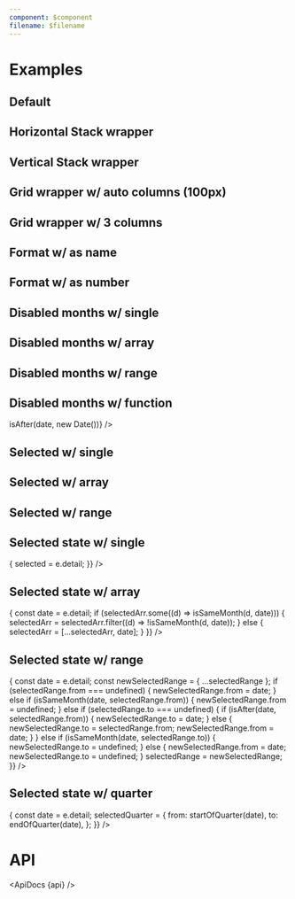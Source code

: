 ```yaml
---
component: $component
filename: $filename
---
```


<script lang="ts">
  import {
    addMonths,
    subMonths,
    isSameMonth,
    isAfter,
    startOfQuarter,
    endOfQuarter,
  } from 'date-fns';

  import api from '$lib/components/MonthList.svelte?raw&sveld';
  import ApiDocs from '$lib/components/ApiDocs.svelte';

  import Grid from '$lib/components/Grid.svelte';
  import MonthList from '$lib/components/MonthList.svelte';
  import Preview from '$lib/components/Preview.svelte';
  import Stack from '$lib/components/Stack.svelte';

  let selected = null;
  let selectedArr = [];
  let selectedRange = { from: null, to: null };
  let selectedQuarter = { from: null, to: null };
</script>

# Examples

## Default

<Preview>
  <MonthList />
</Preview>

## Horizontal Stack wrapper

<Preview>
  <Stack horizontal>
    <MonthList />
  </Stack>
</Preview>

## Vertical Stack wrapper

<Preview>
  <Stack vertical>
    <MonthList />
  </Stack>
</Preview>

## Grid wrapper w/ auto columns (100px)

<Preview>
  <Grid autoColumns="100px">
    <MonthList />
  </Grid>
</Preview>

## Grid wrapper w/ 3 columns

<Preview>
  <Grid columns={3}>
    <MonthList />
  </Grid>
</Preview>

## Format w/ as name

<Preview>
  <Grid autoColumns="100px">
    <MonthList format="MMMM" />
  </Grid>
</Preview>

## Format w/ as number

<Preview>
  <MonthList format="M" />
</Preview>

## Disabled months w/ single

<Preview>
  <MonthList disabledMonths={new Date()} />
</Preview>

## Disabled months w/ array

<Preview>
  <MonthList
    disabledMonths={[
      subMonths(new Date(), 2),
      new Date(),
      addMonths(new Date(), 2),
    ]}
  />
</Preview>

## Disabled months w/ range

<Preview>
  <MonthList
    disabledMonths={{
      from: subMonths(new Date(), 2),
      to: addMonths(new Date(), 2),
    }}
  />
</Preview>

## Disabled months w/ function

<Preview>
  <MonthList disabledMonths={(date) => isAfter(date, new Date())} />
</Preview>

## Selected w/ single

<Preview>
  <MonthList selected={new Date()} />
</Preview>

## Selected w/ array

<Preview>
  <MonthList
    selected={[
      subMonths(new Date(), 2),
      new Date(),
      addMonths(new Date(), 2),
    ]}
  />
</Preview>

## Selected w/ range

<Preview>
  <MonthList
    selected={{
      from: subMonths(new Date(), 2),
      to: addMonths(new Date(), 2),
    }}
  />
</Preview>

## Selected state w/ single

<Preview>
  <MonthList
    {selected}
    on:dateChange={(e) => {
      selected = e.detail;
    }}
  />
</Preview>

## Selected state w/ array

<Preview>
  <MonthList
    selected={selectedArr}
    on:dateChange={(e) => {
      const date = e.detail;
      if (selectedArr.some((d) => isSameMonth(d, date))) {
        selectedArr = selectedArr.filter((d) => !isSameMonth(d, date));
      } else {
        selectedArr = [...selectedArr, date];
      }
    }}
  />
</Preview>

## Selected state w/ range

<Preview>
  <MonthList
    selected={selectedRange}
    on:dateChange={(e) => {
      const date = e.detail;
      const newSelectedRange = { ...selectedRange };
      if (selectedRange.from === undefined) {
        newSelectedRange.from = date;
      } else if (isSameMonth(date, selectedRange.from)) {
        newSelectedRange.from = undefined;
      } else if (selectedRange.to === undefined) {
        if (isAfter(date, selectedRange.from)) {
          newSelectedRange.to = date;
        } else {
          newSelectedRange.to = selectedRange.from;
          newSelectedRange.from = date;
        }
      } else if (isSameMonth(date, selectedRange.to)) {
        newSelectedRange.to = undefined;
      } else {
        newSelectedRange.from = date;
        newSelectedRange.to = undefined;
      }
      selectedRange = newSelectedRange;
    }}
  />
</Preview>

## Selected state w/ quarter

<Preview>
  <Grid columns={6}>
    <MonthList
      selected={selectedQuarter}
      on:dateChange={(e) => {
        const date = e.detail;
        selectedQuarter = {
          from: startOfQuarter(date),
          to: endOfQuarter(date),
        };
      }}
    />
  </Grid>
</Preview>

# API

<ApiDocs {api} />
